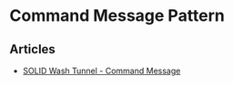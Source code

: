 # Command Message Pattern

## Articles
- [SOLID Wash Tunnel - Command Message](https://www.ledjonbehluli.com/posts/wash-tunnel/command_message/)